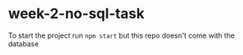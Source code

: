 # week-2-no-sql-task

To start the project run `npm start` but this repo doesn't come with the database
